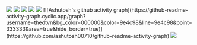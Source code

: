 <img src="http://readme-typing-svg.herokuapp.com?font=ubuntu&color=%2336BCF7&vCenter=true&multiline=true&height=39&lines=Hi+am+TheDT">
<img src="https://github-readme-stats.vercel.app/api/top-langs/?username=thedtvn&theme=radical"></a>
<a href="https://discord.com/users/542602170080428063"><img src="https://lanyard.cnrad.dev/api/542602170080428063"></a>
<img src="https://github-readme-streak-stats.herokuapp.com/?user=thedtvn&theme=radical&hide_border=fals"></a>
<img src="https://github-readme-stats.vercel.app/api?username=thedtvn&show_icons=true&theme=radical"></a>
[![Ashutosh's github activity graph](https://github-readme-activity-graph.cyclic.app/graph?username=thedtvn&bg_color=000000&color=9e4c98&line=9e4c98&point=333333&area=true&hide_border=true)](https://github.com/ashutosh00710/github-readme-activity-graph)
<img src="https://komarev.com/ghpvc/?username=thedtvn&style=flat-squar&color=brightgreen"></a>

